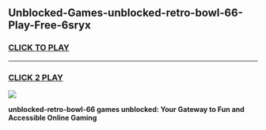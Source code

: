 
## Unblocked-Games-unblocked-retro-bowl-66-Play-Free-6sryx
<h3>
<a href="https://premium76.site?title=unblocked-retro-bowl-66&ref=23A">CLICK TO PLAY</a></h3>
<hr>

<h3>
<a href="https://premium76.site?title=unblocked-retro-bowl-66&ref=23A">CLICK 2 PLAY</a>
  
</h3>

<a href="https://premium76.site?title=unblocked-retro-bowl-66&ref=23A"><img src="https://clearcache.store/games.png"></a>


**unblocked-retro-bowl-66 games unblocked: Your Gateway to Fun and Accessible Online Gaming**
